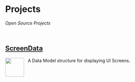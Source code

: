#  Projects

*Open Source Projects*

<br/>

<div>
    <a href="https://github.com/ServerDriven">
        <h2>ScreenData</h2>
        <div style="float: left">
            <img src="https://avatars.githubusercontent.com/u/74423871?s=200&v=4" width="60">
        </div>
    </a>
    <p style="padding-left: 72px">A Data Model structure for displaying UI Screens.</p>
</div>

<!--TEMPLATE-->

<!--

<div>
    <a href=LINK_HERE>
        <h2>TITLE_HERE</h2>
        <div style="float: left">
            <img src=IMAGE_URL_HERE width="60">
        </div>
    </a>
    <p style="padding-left: 72px">DESCRIPTION_HERE</p>
</div>

-->
